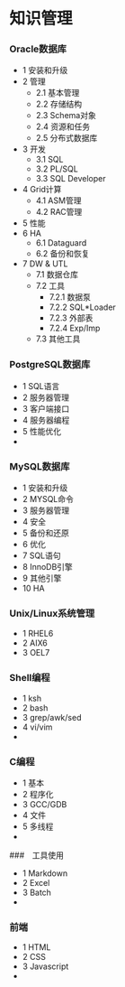 # 知识管理

### Oracle数据库
* 1 安装和升级
* 2 管理
  * 2.1 基本管理
  * 2.2 存储结构
  * 2.3 Schema对象
  * 2.4 资源和任务
  * 2.5 分布式数据库
* 3 开发
  * 3.1 SQL
  * 3.2 PL/SQL
  * 3.3 SQL Developer
* 4 Grid计算
  * 4.1 ASM管理
  * 4.2 RAC管理
* 5 性能
* 6 HA
  * 6.1 Dataguard
  * 6.2 备份和恢复
* 7 DW & UTL
  * 7.1 数据仓库
  * 7.2 工具
    * 7.2.1 数据泵
    * 7.2.2 SQL*Loader
    * 7.2.3 外部表
    * 7.2.4 Exp/Imp
  * 7.3 其他工具
 
### PostgreSQL数据库
* 1 SQL语言
* 2 服务器管理
* 3 客户端接口
* 4 服务器编程
* 5 性能优化
* 

### MySQL数据库
* 1 安装和升级
* 2 MYSQL命令
* 3 服务器管理
* 4 安全
* 5 备份和还原
* 6 优化
* 7 SQL语句
* 8 InnoDB引擎
* 9 其他引擎
* 10 HA

### Unix/Linux系统管理
* 1 RHEL6
* 2 AIX6
* 3 OEL7

### Shell编程
* 1 ksh
* 2 bash
* 3 grep/awk/sed
* 4 vi/vim
* 

### C编程
* 1 基本
* 2 程序化
* 3 GCC/GDB
* 4 文件
* 5 多线程
* 

###　工具使用
* 1 Markdown
* 2 Excel
* 3 Batch
* 

### 前端
* 1 HTML
* 2 CSS
* 3 Javascript
* 
